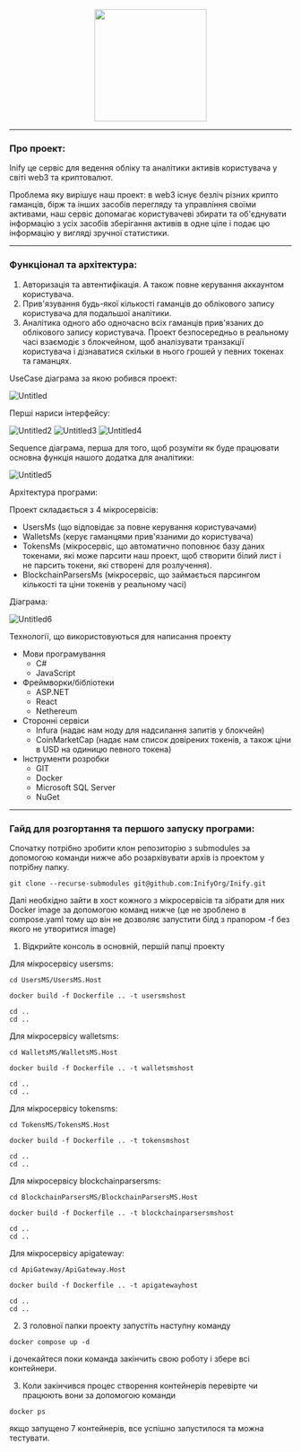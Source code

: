 <div id="header" align="center">
  <img src="https://github.com/user-attachments/assets/580b3d49-e431-4ac8-9fb2-712a0a077161" width="200"/>
</div>

---

### Про проект:

Inify це сервіс для ведення обліку та аналітики активів користувача у світі web3 та криптовалют.

Проблема яку вирішує наш проект: в web3 існує безліч різних крипто гаманців, бірж та інших засобів перегляду та управління своїми активами, наш сервіс допомагає користувачеві збирати та об'єднувати інформацію з усіх засобів зберігання активів в одне ціле і подає цю інформацію у вигляді зручної статистики.

---

### Функціонал та архітектура:

1. Авторизація та автентифікація. А також повне керування аккаунтом користувача.
2. Прив'язування будь-якої кількості гаманців до облікового запису користувача для подальшої аналітики.
3. Аналітика одного або одночасно всіх гаманців прив'язаних до облікового запису користувача. Проект безпосередньо в реальному часі взаємодіє з блокчейном, щоб аналізувати транзакції користувача і дізнаватися скільки в нього грошей у певних токенах та гаманцях.

UseCase діаграма за якою робився проект:

![Untitled](https://github.com/user-attachments/assets/80eb60bc-10bf-4d78-a07e-2892a8dd5159)

Перші нариси інтерфейсу:

![Untitled2](https://github.com/user-attachments/assets/67108f22-e6f1-439a-bce3-7673fc9d53ff)
![Untitled3](https://github.com/user-attachments/assets/ca2fbf6c-8b2e-479b-8544-25b29ec03646)
![Untitled4](https://github.com/user-attachments/assets/bc76208d-f13b-4d1b-917e-bb66cea4e14d)

Sequence діаграма, перша для того, щоб розуміти як буде працювати основна функція нашого додатка для аналітики:

![Untitled5](https://github.com/user-attachments/assets/ca94d295-efde-4b79-916b-b2907481ee86)

Архітектура програми:

Проект складається з 4 мікросервісів:
- UsersMs (що відповідає за повне керування користувачами)
- WalletsMs (керує гаманцями прив'язаними до користувача)
- TokensMs (мікросервіс, що автоматично поповнює базу даних токенами, які може парсити наш проект, щоб створити білий лист і не парсить токени, які створені для розлучення).
- BlockchainParsersMs (мікросервіс, що займається парсингом кількості та ціни токенів у реальному часі)

Діаграма:

![Untitled6](https://github.com/user-attachments/assets/bb5868cd-ae63-418e-a815-85341f4b3d5a)

Технології, що використовуються для написання проекту
- Мови програмування
  - C#
  - JavaScript
- Фреймворки/бібліотеки
  - ASP.NET
  - React
  - Nethereum
- Сторонні сервіси
  - Infura (надає нам ноду для надсилання запитів у блокчейн)
  - CoinMarketCap (надає нам список довірених токенів, а також ціни в USD на одиницю певного токена)
- Інструменти розробки
  - GIT
  - Docker
  - Microsoft SQL Server
  - NuGet

---

### Гайд для розгортання та першого запуску програми:

Спочатку потрібно зробити клон репозиторію з submodules за допомогою команди нижче або розархівувати архів із проектом у потрібну папку.

```properties
git clone --recurse-submodules git@github.com:InifyOrg/Inify.git
```

Далі необхідно зайти в хост кожного з мікросервісів та зібрати для них Docker image за допомогою команд нижче (це не зроблено в compose.yaml тому що він не дозволяє запустити білд з прапором -f без якого не утворитися image)

1. Відкрийте консоль в основній, першій папці проекту

Для мікросервісу usersms:
```properties
cd UsersMS/UsersMS.Host

docker build -f Dockerfile .. -t usersmshost

cd ..
cd ..
```

Для мікросервісу walletsms:
```properties
cd WalletsMS/WalletsMS.Host

docker build -f Dockerfile .. -t walletsmshost

cd ..
cd ..
```

Для мікросервісу tokensms:
```properties
cd TokensMS/TokensMS.Host

docker build -f Dockerfile .. -t tokensmshost

cd ..
cd ..
```

Для мікросервісу blockchainparsersms:
```properties
cd BlockchainParsersMS/BlockchainParsersMS.Host

docker build -f Dockerfile .. -t blockchainparsersmshost

cd ..
cd ..
```

Для мікросервісу apigateway:
```properties
cd ApiGateway/ApiGateway.Host

docker build -f Dockerfile .. -t apigatewayhost

cd ..
cd ..
```

2. З головної папки проекту запустіть наступну команду

```properties
docker compose up -d
```

і дочекайтеся поки команда закінчить свою роботу і збере всі контейнери.

3. Коли закінчився процес створення контейнерів перевірте чи працюють вони за допомогою команди

```properties
docker ps
```

якщо запущено 7 контейнерів, все успішно запустилося та можна тестувати.
